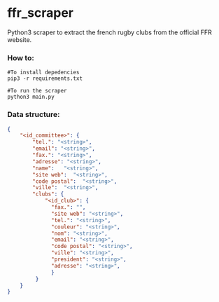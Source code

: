 # ffr_scraper
Python3 scraper to extract the french rugby clubs from the official FFR website.


### How to:

```shell
#To install depedencies
pip3 -r requirements.txt

#To run the scraper
python3 main.py
```

### Data structure:
```json
{
    "<id_committee>": {
        "tel.": "<string>",
        "email": "<string>",
        "fax.": "<string>",
        "adresse": "<string>",
        "name":   "<string>",
        "site web":  "<string>",
        "code postal":  "<string>",
        "ville":  "<string>",
        "clubs": {
            "<id_club>": {
              "fax.": "",
              "site web": "<string>",
              "tel.": "<string>",
              "couleur": "<string>",
              "nom": "<string>",
              "email": "<string>",
              "code postal": "<string>",
              "ville": "<string>",
              "president": "<string>",
              "adresse": "<string>",
              }
         }
    }
}


```
